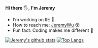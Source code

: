 ### 
**Hi there** 🖐️, **I'm Jeremy**

- I’m working on IIE 🥇
- How to reach me: [JeremyWu](https://jeremywu917.github.io/) 😙
- Fun fact: Coding makes me different 🚀

[![Jeremy's github stats](https://github-readme-stats.vercel.app/api?username=jeremywu917&hide=stars&count_private=true&show_icons=true&theme=dark)](https://github.com/jeremywu917/)
[![Top Langs](https://github-readme-stats.vercel.app/api/top-langs/?username=jeremywu917&layout=compact&show_icons=true&theme=dark)](https://github.com/jeremywu917/)
